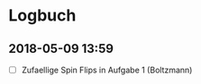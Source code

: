 Logbuch
=======

2018-05-09 13:59
----------------

- [ ] Zufaellige Spin Flips in Aufgabe 1 (Boltzmann)
